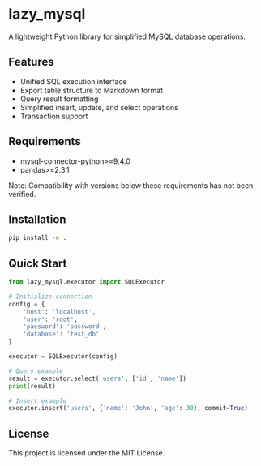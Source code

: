 # lazy_mysql

A lightweight Python library for simplified MySQL database operations.

## Features

- Unified SQL execution interface
- Export table structure to Markdown format
- Query result formatting
- Simplified insert, update, and select operations
- Transaction support

## Requirements

- mysql-connector-python>=9.4.0
- pandas>=2.3.1

Note: Compatibility with versions below these requirements has not been verified.

## Installation

```bash
pip install -e .
```

## Quick Start

```python
from lazy_mysql.executor import SQLExecutor

# Initialize connection
config = {
    'host': 'localhost',
    'user': 'root',
    'password': 'password',
    'database': 'test_db'
}

executor = SQLExecutor(config)

# Query example
result = executor.select('users', ['id', 'name'])
print(result)

# Insert example
executor.insert('users', {'name': 'John', 'age': 30}, commit=True)
```

## License
This project is licensed under the MIT License.